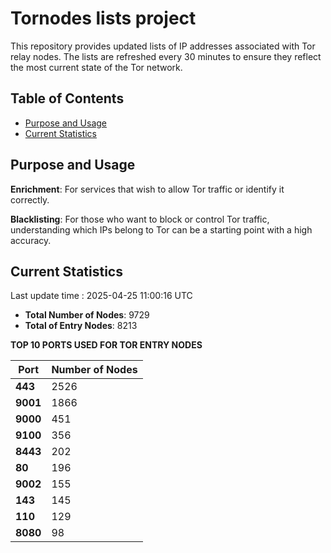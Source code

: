 # Tornodes lists project

This repository provides updated lists of IP addresses associated with Tor relay nodes. The lists are refreshed every 30 minutes to ensure they reflect the most current state of the Tor network.

## Table of Contents

- [Purpose and Usage](#purpose-and-usage)
- [Current Statistics](#current-statistics)


## Purpose and Usage

**Enrichment**: For services that wish to allow Tor traffic or identify it correctly.

**Blacklisting**: For those who want to block or control Tor traffic, understanding which IPs belong to Tor can be a starting point with a high accuracy.

## Current Statistics

Last update time : 2025-04-25 11:00:16 UTC

- **Total Number of Nodes**: 9729
- **Total of Entry Nodes**: 8213

**TOP 10 PORTS USED FOR TOR ENTRY NODES**

| **Port** | **Number of Nodes** |
|------|-----------------|
| **443**   | 2526  |
| **9001**   | 1866  |
| **9000**   | 451  |
| **9100**   | 356  |
| **8443**   | 202  |
| **80**   | 196  |
| **9002**   | 155  |
| **143**   | 145  |
| **110**   | 129  |
| **8080**   | 98  |

